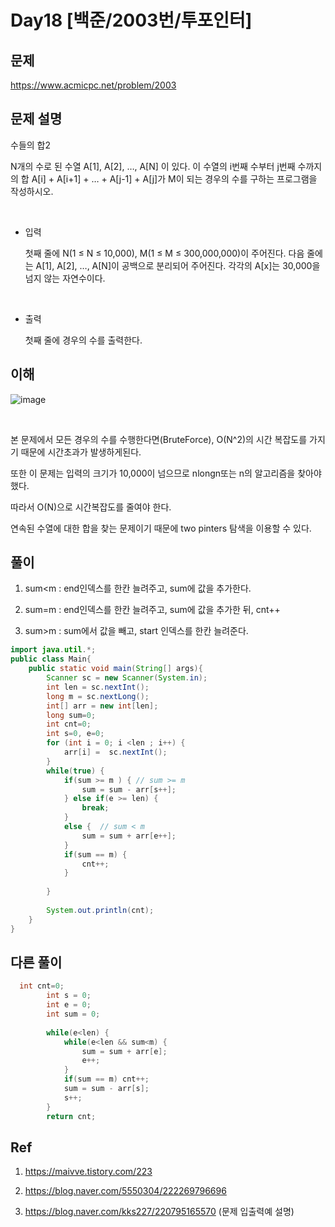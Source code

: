# Day18 [백준/2003번/투포인터]
## 문제
<https://www.acmicpc.net/problem/2003>


## 문제 설명
수들의 합2

N개의 수로 된 수열 A[1], A[2], …, A[N] 이 있다. 이 수열의 i번째 수부터 j번째 수까지의 합 A[i] + A[i+1] + … + A[j-1] + A[j]가 M이 되는 경우의 수를 구하는 프로그램을 작성하시오.

​

- 입력

    첫째 줄에 N(1 ≤ N ≤ 10,000), M(1 ≤ M ≤ 300,000,000)이 주어진다. 다음 줄에는 A[1], A[2], …, A[N]이 공백으로 분리되어 주어진다. 각각의 A[x]는 30,000을 넘지 않는 자연수이다.

​

- 출력

    첫째 줄에 경우의 수를 출력한다.





## 이해
![image](https://user-images.githubusercontent.com/45223821/110648896-7800eb80-81fc-11eb-8787-4b446ee02bb7.png)


​

본 문제에서 모든 경우의 수를 수행한다면(BruteForce), O(N^2)의 시간 복잡도를 가지기 때문에 시간초과가 발생하게된다.

또한 이 문제는 입력의 크기가 10,000이 넘으므로 nlongn또는 n의 알고리즘을 찾아야했다.

따라서 O(N)으로 시간복잡도를 줄여야 한다.

연속된 수열에 대한 합을 찾는 문제이기 때문에 two pinters 탐색을 이용할 수 있다.


## 풀이
1. sum<m : end인덱스를 한칸 늘려주고, sum에 값을 추가한다.

2. sum=m : end인덱스를 한칸 늘려주고, sum에 값을 추가한 뒤, cnt++

3. sum>m : sum에서 값을 빼고, start 인덱스를 한칸 늘려준다.


```java
import java.util.*;
public class Main{
    public static void main(String[] args){
        Scanner sc = new Scanner(System.in);    
		int len = sc.nextInt();
        long m = sc.nextLong();
        int[] arr = new int[len];
        long sum=0;
        int cnt=0;
        int s=0, e=0;
        for (int i = 0; i <len ; i++) {
            arr[i] =  sc.nextInt();
        }
        while(true) {
			if(sum >= m ) { // sum >= m
				sum = sum - arr[s++];
 			} else if(e >= len) {
				break;
			}
			else {  // sum < m
				sum = sum + arr[e++];
			}
			if(sum == m) {
				cnt++;
			}
			
		}
        
        System.out.println(cnt);
    }
}
```
## 다른 풀이
```java
  int cnt=0;
		int s = 0;
		int e = 0;
		int sum = 0;
		
		while(e<len) {
			while(e<len && sum<m) {
				sum = sum + arr[e];
				e++;
			}
			if(sum == m) cnt++;
			sum = sum - arr[s];
			s++;
		}
		return cnt;
```

## Ref
1. https://maivve.tistory.com/223

2. https://blog.naver.com/5550304/222269796696

3. https://blog.naver.com/kks227/220795165570 (문제 입출력예 설명)